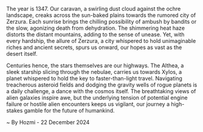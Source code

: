 
The year is 1347.  Our caravan, a swirling dust cloud against the ochre landscape, creaks across the sun-baked plains towards the rumored city of Zerzura.  Each sunrise brings the chilling possibility of ambush by bandits or the slow, agonizing death from dehydration.  The shimmering heat haze distorts the distant mountains, adding to the sense of unease.  Yet, with every hardship, the allure of Zerzura, a city whispered to hold unimaginable riches and ancient secrets, spurs us onward, our hopes as vast as the desert itself.

Centuries hence, the stars themselves are our highways.  The Althea, a sleek starship slicing through the nebulae, carries us towards Xylos, a planet whispered to hold the key to faster-than-light travel.  Navigating treacherous asteroid fields and dodging the gravity wells of rogue planets is a daily challenge, a dance with the cosmos itself.  The breathtaking views of alien galaxies inspire awe, but the underlying tension of potential engine failure or hostile alien encounters keeps us vigilant, our journey a high-stakes gamble for the future of humankind.

~ By Hozmi - 22 December 2024
